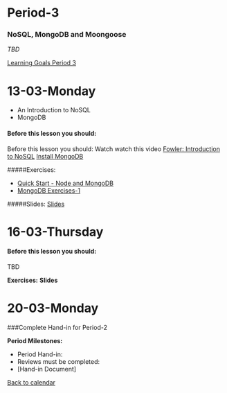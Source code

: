 # Period-3 
### NoSQL, MongoDB and Moongoose

*TBD*

[Learning Goals Period 3](https://docs.google.com/document/d/1feH4Re0s1bx9llAli5HfCbO4gcI5c7b14caz0xbAmgc/edit?usp=sharing)

# **13-03-Monday** 
* An Introduction to NoSQL
* MongoDB



#### Before this lesson you should:

Before this lesson you should:
Watch watch this video 
[Fowler: Introduction to NoSQL](https://www.youtube.com/watch?v=qI_g07C_Q5I)
[Install MongoDB](https://docs.mongodb.com/manual/installation/)

#####Exercises:
* [Quick Start - Node and MongoDB](http://mongodb.github.io/node-mongodb-native/2.2/quick-start/quick-start/)
* [MongoDB Exercises-1](https://docs.google.com/document/d/1G_xrwlL7ZMZKe7oNU_62NjKHEJjZq9oMx7IvKmocw8c/edit?usp=sharing)

#####Slides:
[Slides](http://js-plaul.rhcloud.com/mongoDB/mongo.html#1)


# **16-03-Thursday**


#### Before this lesson you should:
TBD

**Exercises:** 
**Slides**


# **20-03-Monday**
###Complete Hand-in for Period-2

**Period Milestones:**
* Period Hand-in: 
* Reviews must be completed:
* [Hand-in Document]

[Back to calendar](periods.md)
